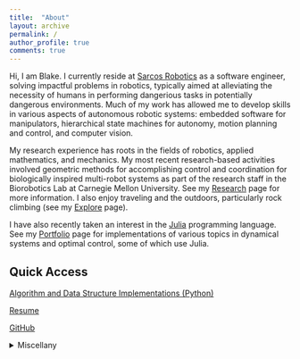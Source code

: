 ```yaml
---
title:  "About"
layout: archive
permalink: /
author_profile: true
comments: true
---
```

Hi, I am Blake. I currently reside at <a href="https://www.sarcos.com/">Sarcos Robotics</a> as a software engineer, solving impactful problems in robotics, typically aimed at alleviating the necessity of humans in performing dangerious tasks in potentially dangerous environments. Much of my work has allowed me to develop skills in various aspects of autonomous robotic systems: embedded software for manipulators, hierarchical state machines for autonomy, motion planning and control, and computer vision.

My research experience has roots in the fields of robotics, applied mathematics, and mechanics. My most recent research-based activities involved geometric methods for accomplishing control and coordination for biologically inspired multi-robot systems as part of the research staff in the Biorobotics Lab at Carnegie Mellon University. See my <a href="https://blakerbuchanan.github.io/Research/">Research</a> page for more information. I also enjoy traveling and the outdoors, particularly rock climbing (see my <a href="https://blakerbuchanan.github.io/Explore/">Explore</a> page).

I have also recently taken an interest in the <a href="https://julialang.org/">Julia</a> programming language. See my <a href="https://blakerbuchanan.github.io/portfolio/">Portfolio</a> page for implementations of various topics in dynamical systems and optimal control, some of which use Julia.
## Quick Access
<a href="https://github.com/blakerbuchanan/algosdatastructs.git" target="_blank">Algorithm and Data Structure Implementations (Python)</a>  

<a href="{{ site.baseurl }}/viewable/Blake_Buchanan_Resume.pdf" target="_blank">Resume</a>

<a href="https://github.com/blakerbuchanan" target="_blank">GitHub</a>

<details>
  <summary>Miscellany</summary>
  <p>LaCroix sparkling water just hits different than the rest. A three-dimensional fractal called the <a href="https://en.wikipedia.org/wiki/Mandelbulb">Mandelbulb</a> exists and it is beautiful. I find it difficult to stop eating Trader Joe's almond butter granola. </p>
